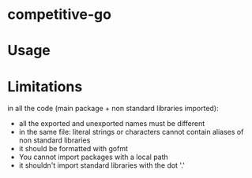 # competitive-go

# Usage
# Limitations
in all the code (main package + non standard libraries imported):
- all the exported and unexported names must be different
- in the same file: literal strings or characters cannot contain aliases of non standard libraries
- it should be formatted with gofmt
- You cannot import packages with a local path
- it shouldn't import standard libraries with the dot '.'